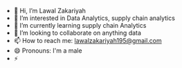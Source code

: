 - 👋 Hi, I’m Lawal Zakariyah
- 👀 I’m interested in Data Analytics, supply chain analytics 
- 🌱 I’m currently learning supply chain Analytics
- 💞️ I’m looking to collaborate on anything data
- 📫 How to reach me: lawalzakariyah195@gmail.com
- 😄 Pronouns: I'm a male
- ⚡ 

<!---
LZB1012/LZB1012 is a ✨ special ✨ repository because its `README.md` (this file) appears on your GitHub profile.
You can click the Preview link to take a look at your changes.
--->
